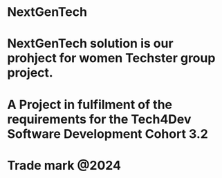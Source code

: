# NextGenTech
# NextGenTech solution is our prohject for women Techster group project.
# A Project in fulfilment of the requirements for the Tech4Dev Software Development Cohort 3.2
# Trade mark @2024
